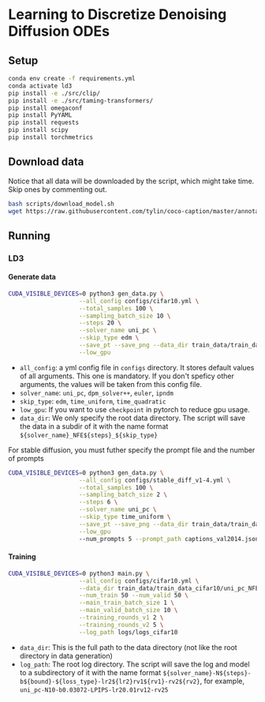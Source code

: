 # Learning to Discretize Denoising Diffusion ODEs

## Setup
```bash
conda env create -f requirements.yml
conda activate ld3
pip install -e ./src/clip/
pip install -e ./src/taming-transformers/
pip install omegaconf
pip install PyYAML
pip install requests
pip install scipy
pip install torchmetrics
```

## Download data
Notice that all data will be downloaded by the script, which might take time. Skip ones by commenting out.
```bash
bash scripts/download_model.sh
wget https://raw.githubusercontent.com/tylin/coco-caption/master/annotations/captions_val2014.json
``` 

## Running
### LD3
#### Generate data 
```bash
CUDA_VISIBLE_DEVICES=0 python3 gen_data.py \
                    --all_config configs/cifar10.yml \
                    --total_samples 100 \
                    --sampling_batch_size 10 \
                    --steps 20 \
                    --solver_name uni_pc \
                    --skip_type edm \
                    --save_pt --save_png --data_dir train_data/train_data_cifar10 \
                    --low_gpu
```

- `all_config`: a yml config file in `configs` directory. It stores default values of all arguments. This one is mandatory. If you don't speficy other arguments, the values will be taken from this config file.
- `solver_name`: `uni_pc`, `dpm_solver++`, `euler`, `ipndm`
- `skip_type`: `edm`, `time_uniform`, `time_quadratic`
- `low_gpu`: If you want to use `checkpoint` in pytorch to reduce gpu usage.
- `data_dir`: We only specify the root data directory. The script will save the data in a subdir of it with the name format `${solver_name}_NFE${steps}_${skip_type}`

For stable diffusion, you must futher specify the prompt file and the number of prompts
```bash
CUDA_VISIBLE_DEVICES=0 python3 gen_data.py \
                    --all_config configs/stable_diff_v1-4.yml \
                    --total_samples 100 \
                    --sampling_batch_size 2 \
                    --steps 6 \
                    --solver_name uni_pc \
                    --skip_type time_uniform \
                    --save_pt --save_png --data_dir train_data/train_data_stable_diff_v1-4 \
                    --low_gpu
                    --num_prompts 5 --prompt_path captions_val2014.json
```
#### Training 
```bash
CUDA_VISIBLE_DEVICES=0 python3 main.py \
                    --all_config configs/cifar10.yml \
                    --data_dir train_data/train_data_cifar10/uni_pc_NFE20_edm \
                    --num_train 50 --num_valid 50 \
                    --main_train_batch_size 1 \
                    --main_valid_batch_size 10 \
                    --training_rounds_v1 2 \
                    --training_rounds_v2 5 \
                    --log_path logs/logs_cifar10
```
- `data_dir`: This is the full path to the data directory (not like the root directory in data generation)
- `log_path`: The root log directory. The script will save the log and model to a subdirectory of it with the name format `${solver_name}-N${steps}-b${bound}-${loss_type}-lr2${lr2}rv1${rv1}-rv2${rv2}`, for example, `uni_pc-N10-b0.03072-LPIPS-lr20.01rv12-rv25`

